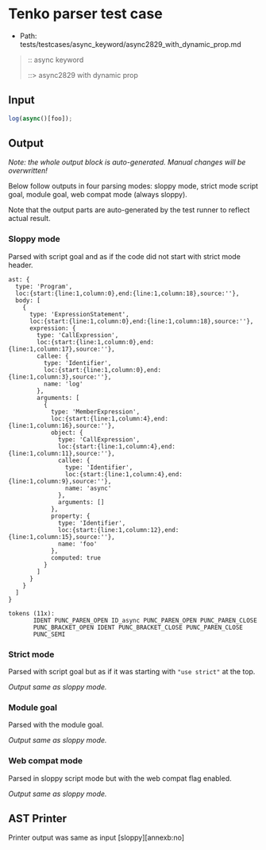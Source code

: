 # Tenko parser test case

- Path: tests/testcases/async_keyword/async2829_with_dynamic_prop.md

> :: async keyword
>
> ::> async2829 with dynamic prop

## Input

`````js
log(async()[foo]);
`````

## Output

_Note: the whole output block is auto-generated. Manual changes will be overwritten!_

Below follow outputs in four parsing modes: sloppy mode, strict mode script goal, module goal, web compat mode (always sloppy).

Note that the output parts are auto-generated by the test runner to reflect actual result.

### Sloppy mode

Parsed with script goal and as if the code did not start with strict mode header.

`````
ast: {
  type: 'Program',
  loc:{start:{line:1,column:0},end:{line:1,column:18},source:''},
  body: [
    {
      type: 'ExpressionStatement',
      loc:{start:{line:1,column:0},end:{line:1,column:18},source:''},
      expression: {
        type: 'CallExpression',
        loc:{start:{line:1,column:0},end:{line:1,column:17},source:''},
        callee: {
          type: 'Identifier',
          loc:{start:{line:1,column:0},end:{line:1,column:3},source:''},
          name: 'log'
        },
        arguments: [
          {
            type: 'MemberExpression',
            loc:{start:{line:1,column:4},end:{line:1,column:16},source:''},
            object: {
              type: 'CallExpression',
              loc:{start:{line:1,column:4},end:{line:1,column:11},source:''},
              callee: {
                type: 'Identifier',
                loc:{start:{line:1,column:4},end:{line:1,column:9},source:''},
                name: 'async'
              },
              arguments: []
            },
            property: {
              type: 'Identifier',
              loc:{start:{line:1,column:12},end:{line:1,column:15},source:''},
              name: 'foo'
            },
            computed: true
          }
        ]
      }
    }
  ]
}

tokens (11x):
       IDENT PUNC_PAREN_OPEN ID_async PUNC_PAREN_OPEN PUNC_PAREN_CLOSE
       PUNC_BRACKET_OPEN IDENT PUNC_BRACKET_CLOSE PUNC_PAREN_CLOSE
       PUNC_SEMI
`````

### Strict mode

Parsed with script goal but as if it was starting with `"use strict"` at the top.

_Output same as sloppy mode._

### Module goal

Parsed with the module goal.

_Output same as sloppy mode._

### Web compat mode

Parsed in sloppy script mode but with the web compat flag enabled.

_Output same as sloppy mode._

## AST Printer

Printer output was same as input [sloppy][annexb:no]
